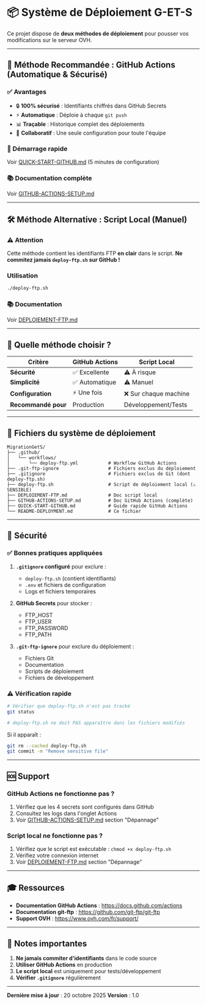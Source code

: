 # 📦 Système de Déploiement G-ET-S

Ce projet dispose de **deux méthodes de déploiement** pour pousser vos modifications sur le serveur OVH.

---

## 🎯 Méthode Recommandée : GitHub Actions (Automatique & Sécurisé)

### ✅ Avantages
- 🔒 **100% sécurisé** : Identifiants chiffrés dans GitHub Secrets
- ⚡ **Automatique** : Déploie à chaque `git push`
- 📊 **Traçable** : Historique complet des déploiements
- 👥 **Collaboratif** : Une seule configuration pour toute l'équipe

### 🚀 Démarrage rapide
Voir [QUICK-START-GITHUB.md](QUICK-START-GITHUB.md) (5 minutes de configuration)

### 📚 Documentation complète
Voir [GITHUB-ACTIONS-SETUP.md](GITHUB-ACTIONS-SETUP.md)

---

## 🛠️ Méthode Alternative : Script Local (Manuel)

### ⚠️ Attention
Cette méthode contient les identifiants FTP **en clair** dans le script.
**Ne commitez jamais `deploy-ftp.sh` sur GitHub !**

### Utilisation
```bash
./deploy-ftp.sh
```

### 📚 Documentation
Voir [DEPLOIEMENT-FTP.md](DEPLOIEMENT-FTP.md)

---

## 🔀 Quelle méthode choisir ?

| Critère | GitHub Actions | Script Local |
|---------|----------------|--------------|
| **Sécurité** | ✅ Excellente | ⚠️ À risque |
| **Simplicité** | ✅ Automatique | ⚠️ Manuel |
| **Configuration** | ⚡ Une fois | ❌ Sur chaque machine |
| **Recommandé pour** | Production | Développement/Tests |

---

## 📁 Fichiers du système de déploiement

```
MigrationGetS/
├── .github/
│   └── workflows/
│       └── deploy-ftp.yml           # Workflow GitHub Actions
├── .git-ftp-ignore                  # Fichiers exclus du déploiement
├── .gitignore                       # Fichiers exclus de Git (dont deploy-ftp.sh)
├── deploy-ftp.sh                    # Script de déploiement local (⚠️ SENSIBLE)
├── DEPLOIEMENT-FTP.md               # Doc script local
├── GITHUB-ACTIONS-SETUP.md          # Doc GitHub Actions (complète)
├── QUICK-START-GITHUB.md            # Guide rapide GitHub Actions
└── README-DEPLOYMENT.md             # Ce fichier
```

---

## 🔐 Sécurité

### ✅ Bonnes pratiques appliquées

1. **`.gitignore` configuré** pour exclure :
   - `deploy-ftp.sh` (contient identifiants)
   - `.env` et fichiers de configuration
   - Logs et fichiers temporaires

2. **GitHub Secrets** pour stocker :
   - FTP_HOST
   - FTP_USER
   - FTP_PASSWORD
   - FTP_PATH

3. **`.git-ftp-ignore`** pour exclure du déploiement :
   - Fichiers Git
   - Documentation
   - Scripts de déploiement
   - Fichiers de développement

### ⚠️ Vérification rapide

```bash
# Vérifier que deploy-ftp.sh n'est pas tracké
git status

# deploy-ftp.sh ne doit PAS apparaître dans les fichiers modifiés
```

Si il apparaît :
```bash
git rm --cached deploy-ftp.sh
git commit -m "Remove sensitive file"
```

---

## 🆘 Support

### GitHub Actions ne fonctionne pas ?
1. Vérifiez que les 4 secrets sont configurés dans GitHub
2. Consultez les logs dans l'onglet Actions
3. Voir [GITHUB-ACTIONS-SETUP.md](GITHUB-ACTIONS-SETUP.md) section "Dépannage"

### Script local ne fonctionne pas ?
1. Vérifiez que le script est exécutable : `chmod +x deploy-ftp.sh`
2. Vérifiez votre connexion internet
3. Voir [DEPLOIEMENT-FTP.md](DEPLOIEMENT-FTP.md) section "Dépannage"

---

## 🎓 Ressources

- **Documentation GitHub Actions** : https://docs.github.com/actions
- **Documentation git-ftp** : https://github.com/git-ftp/git-ftp
- **Support OVH** : https://www.ovh.com/fr/support/

---

## 📝 Notes importantes

1. **Ne jamais commiter d'identifiants** dans le code source
2. **Utiliser GitHub Actions** en production
3. **Le script local** est uniquement pour tests/développement
4. **Vérifier `.gitignore`** régulièrement

---

**Dernière mise à jour** : 20 octobre 2025
**Version** : 1.0
